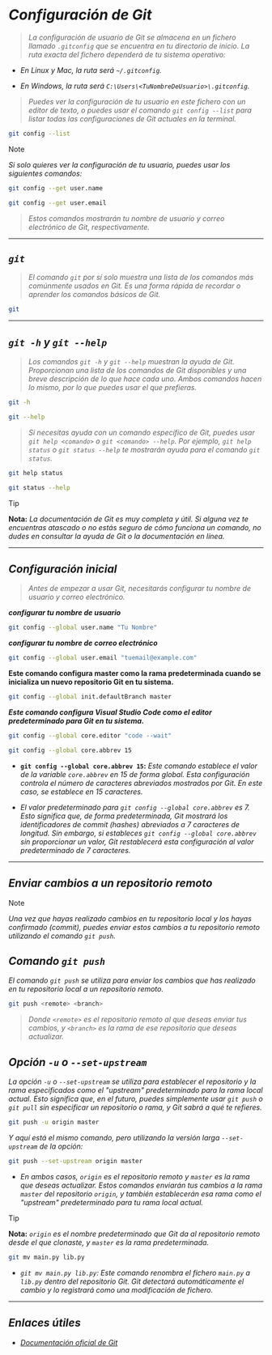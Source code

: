 <!-- Autor: Daniel Benjamin Perez Morales -->
<!-- GitHub: https://github.com/D4nitrix13 -->
<!-- GitLab: https://gitlab.com/D4nitrix13 -->
<!-- Correo electrónico: danielperezdev@proton.me -->

# ***Configuración de Git***

> *La configuración de usuario de Git se almacena en un fichero llamado `.gitconfig` que se encuentra en tu directorio de inicio. La ruta exacta del fichero dependerá de tu sistema operativo:*

- *En Linux y Mac, la ruta será `~/.gitconfig`.*

- *En Windows, la ruta será `C:\Users\<TuNombreDeUsuario>\.gitconfig`.*

> *Puedes ver la configuración de tu usuario en este fichero con un editor de texto, o puedes usar el comando `git config --list` para listar todas las configuraciones de Git actuales en la terminal.*

```bash
git config --list
```

> [!NOTE]
> *Si solo quieres ver la configuración de tu usuario, puedes usar los siguientes comandos:*

```bash
git config --get user.name
```

```bash
git config --get user.email
```

> *Estos comandos mostrarán tu nombre de usuario y correo electrónico de Git, respectivamente.*

---

## ***`git`***

> *El comando `git` por sí solo muestra una lista de los comandos más comúnmente usados en Git. Es una forma rápida de recordar o aprender los comandos básicos de Git.*

```bash
git
```

---

## ***`git -h` y `git --help`***

> *Los comandos `git -h` y `git --help` muestran la ayuda de Git. Proporcionan una lista de los comandos de Git disponibles y una breve descripción de lo que hace cada uno. Ambos comandos hacen lo mismo, por lo que puedes usar el que prefieras.*

```bash
git -h
```

```bash
git --help
```

> *Si necesitas ayuda con un comando específico de Git, puedes usar `git help <comando>` o `git <comando> --help`. Por ejemplo, `git help status` o `git status --help` te mostrarán ayuda para el comando `git status`.*

```bash
git help status
```

```bash
git status --help
```

> [!TIP]
> **Nota:** *La documentación de Git es muy completa y útil. Si alguna vez te encuentras atascado o no estás seguro de cómo funciona un comando, no dudes en consultar la ayuda de Git o la documentación en línea.*

---

## ***Configuración inicial***

> *Antes de empezar a usar Git, necesitarás configurar tu nombre de usuario y correo electrónico.*

***configurar tu nombre de usuario***

```bash
git config --global user.name "Tu Nombre"
```

***configurar tu nombre de correo electrónico***

```bash
git config --global user.email "tuemail@example.com"
```

**Este comando configura master como la rama predeterminada cuando se inicializa un nuevo repositorio Git en tu sistema.**

```bash
git config --global init.defaultBranch master
```

***Este comando configura Visual Studio Code como el editor predeterminado para Git en tu sistema.***

```bash
git config --global core.editor "code --wait"
```

```bash
git config --global core.abbrev 15
```

- **`git config --global core.abbrev 15`:** *Este comando establece el valor de la variable `core.abbrev` en 15 de forma global. Esta configuración controla el número de caracteres abreviados mostrados por Git. En este caso, se establece en 15 caracteres.*

- *El valor predeterminado para `git config --global core.abbrev` es 7. Esto significa que, de forma predeterminada, Git mostrará los identificadores de commit (hashes) abreviados a 7 caracteres de longitud. Sin embargo, si estableces `git config --global core.abbrev` sin proporcionar un valor, Git restablecerá esta configuración al valor predeterminado de 7 caracteres.*

---

## ***Enviar cambios a un repositorio remoto***

> [!NOTE]
> *Una vez que hayas realizado cambios en tu repositorio local y los hayas confirmado (commit), puedes enviar estos cambios a tu repositorio remoto utilizando el comando `git push`.*

## ***Comando `git push`***

*El comando `git push` se utiliza para enviar los cambios que has realizado en tu repositorio local a un repositorio remoto.*

```bash
git push <remote> <branch>
```

> *Donde `<remote>` es el repositorio remoto al que deseas enviar tus cambios, y `<branch>` es la rama de ese repositorio que deseas actualizar.*

## ***Opción `-u` o `--set-upstream`***

*La opción `-u` o `--set-upstream` se utiliza para establecer el repositorio y la rama especificados como el "upstream" predeterminado para la rama local actual. Esto significa que, en el futuro, puedes simplemente usar `git push` o `git pull` sin especificar un repositorio o rama, y Git sabrá a qué te refieres.*

```bash
git push -u origin master
```

*Y aquí está el mismo comando, pero utilizando la versión larga `--set-upstream` de la opción:*

```bash
git push --set-upstream origin master
```

- *En ambos casos, `origin` es el repositorio remoto y `master` es la rama que deseas actualizar. Estos comandos enviarán tus cambios a la rama `master` del repositorio `origin`, y también establecerán esa rama como el "upstream" predeterminado para tu rama local actual.*

> [!TIP]
**Nota:** *`origin` es el nombre predeterminado que Git da al repositorio remoto desde el que clonaste, y `master` es la rama predeterminada.*

```bash
git mv main.py lib.py
```

- *`git mv main.py lib.py`: Este comando renombra el fichero `main.py` a `lib.py` dentro del repositorio Git. Git detectará automáticamente el cambio y lo registrará como una modificación de fichero.*

---

## ***Enlaces útiles***

- [*Documentación oficial de Git*](https://git-scm.com/doc "https://git-scm.com/doc")
